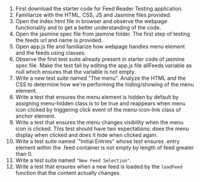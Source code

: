 1. First download the starter code for Feed Reader Testing  application.
2. Familiarize with the HTML, CSS, JS and Jasmine files provided.
3. Open the index.html file in browser and observe the webpage functionality and to get a better understanding of the code.
4. Open the jasmine spec file from jasmine folder. The first step of testing the feeds url and name is provided.
5. Open app.js file and familiarize how webpage handles menu element and the feeds using classes.
6. Observe the first test suite already present in starter code of jasmine spec file. Make the test fail by editing the app.js file allFeeds variable as null which ensures that the variable is not empty.
7. Write a new test suite named "The menu". Analyze the HTML and the CSS to determine how we're performing the hiding/showing of the menu element.
8. Write a test that ensures the menu element is hidden by default by assigning menu-hidden class is to be true and reappears when menu icon clicked by triggering click event of the menu-icon-link class of anchor element. 
9. Write a test that ensures the menu changes visibility when the menu icon is clicked. This test should have two expectations: does the menu display when clicked and does it hide when clicked again.
10. Write a test suite named `"Initial Entries" whose test ensures .entry element within the .feed container is not empty by length of feed greater than 0.
11. Write a test suite named `"New Feed Selection"`.
12. Write a test that ensures when a new feed is loaded by the `loadFeed` function that the content actually changes.

